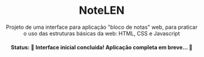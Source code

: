 <h1 align="center">NoteLEN</h1>
<p align="center">Projeto de uma interface para aplicação "bloco de notas" web, para praticar o uso das estruturas básicas da web: HTML, CSS e Javascript</p>

<h4 align="center">
	Status: 🚧 Interface inicial concluída! Aplicação completa em breve...  🚧
</h4>